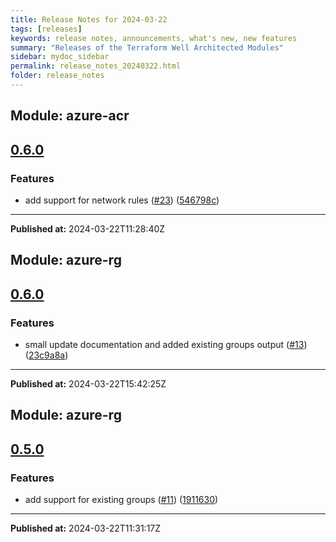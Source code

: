 ```yaml
---
title: Release Notes for 2024-03-22
tags: [releases]
keywords: release notes, announcements, what's new, new features
summary: "Releases of the Terraform Well Architected Modules"
sidebar: mydoc_sidebar
permalink: release_notes_20240322.html
folder: release_notes
---
```


## Module: azure-acr
## [0.6.0](https://github.com/CloudNationHQ/terraform-azure-acr/releases/tag/v0.6.0)


### Features

* add support for network rules ([#23](https://github.com/CloudNationHQ/terraform-azure-acr/issues/23)) ([546798c](https://github.com/CloudNationHQ/terraform-azure-acr/commit/546798c0e21538eda4046d02b26f59bb4aa36291))

---

**Published at:** 2024-03-22T11:28:40Z

## Module: azure-rg
## [0.6.0](https://github.com/CloudNationHQ/terraform-azure-rg/releases/tag/v0.6.0)


### Features

* small update documentation and added existing groups output ([#13](https://github.com/CloudNationHQ/terraform-azure-rg/issues/13)) ([23c9a8a](https://github.com/CloudNationHQ/terraform-azure-rg/commit/23c9a8a6989cf193ebab28defa6fee48a7dbae90))

---

**Published at:** 2024-03-22T15:42:25Z

## Module: azure-rg
## [0.5.0](https://github.com/CloudNationHQ/terraform-azure-rg/releases/tag/v0.5.0)


### Features

* add support for existing groups ([#11](https://github.com/CloudNationHQ/terraform-azure-rg/issues/11)) ([1911630](https://github.com/CloudNationHQ/terraform-azure-rg/commit/1911630cd0c155dad29d53cf62493d4c0e33df7f))

---

**Published at:** 2024-03-22T11:31:17Z

